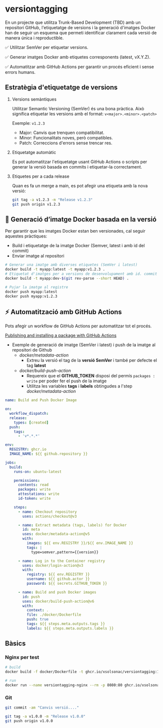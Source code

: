 # versiontagging

En un projecte que utilitza Trunk-Based Development (TBD) amb un repositori GitHub, l'etiquetatge de versions i la generació d'imatges Docker han de seguir un esquema que permeti identificar clarament cada versió de manera única i reproductible.

✅ Utilitzar SemVer per etiquetar versions.

✅ Generar imatges Docker amb etiquetes corresponents (latest, vX.Y.Z).

✅ Automatitzar amb GitHub Actions per garantir un procés eficient i sense errors humans.

## Estratègia d'etiquetatge de versions

1. Versions semàntiques

   Utilitzar Semantic Versioning (SemVer) és una bona pràctica. Això significa etiquetar les versions amb el format: `v<major>.<minor>.<patch>`

   Exemple: `v1.2.3`

   * Major: Canvis que trenquen compatibilitat.
   * Minor: Funcionalitats noves, però compatibles.
   * Patch: Correccions d'errors sense trencar res.

2. Etiquetatge automàtic

   Es pot automatitzar l'etiquetatge usant GitHub Actions o scripts per generar la versió basada en commits i etiquetar-la correctament.

3. Etiquetes per a cada release

   Quan es fa un merge a main, es pot afegir una etiqueta amb la nova versió:

   ```bash
   git tag -a v1.2.3 -m "Release v1.2.3"
   git push origin v1.2.3
   ```

## 🐳 Generació d’imatge Docker basada en la versió

Per garantir que les imatges Docker estan ben versionades, cal seguir aquestes pràctiques:

* Build i etiquetatge de la imatge Docker (Semver, latest i amb id del commit)
* Enviar imatge al repositori

```bash
# Generar una imatge amb diverses etiquetes (SemVer i latest)
docker build -t myapp:latest -t myapp:v1.2.3 .
# Etiquetat d'imatges per a versions de desenvolupament amb id. commit
docker build -t myapp:dev-$(git rev-parse --short HEAD) .

# Pujar la imatge al registre
docker push myapp:latest
docker push myapp:v1.2.3

```

## ⚡ Automatització amb GitHub Actions

Pots afegir un workflow de GitHub Actions per automatitzar tot el procés.

[Publishing and installing a package with GitHub Actions](https://docs.github.com/en/packages/managing-github-packages-using-github-actions-workflows/publishing-and-installing-a-package-with-github-actions#upgrading-a-workflow-that-accesses-ghcrio)

* Exemple de generació de imatge (SemVer i latest) i push de la imatge al repositori de Github
  * *docker/metadata-action*
    * Extreu la versió el tag de la **versió SemVer** i també per defecte el tag **latest**
  * *docker/build-push-action*
    * Requereix que el **GITHUB_TOKEN** disposi del permís `packages : write` per poder fer el push de la imatge
    * Utilitza les variables **tags** i **labels** obtingudes a l'step *docker/metadata-action*

```yaml
name: Build and Push Docker Image

on:
  workflow_dispatch:
  release:
    types: [created]
  push:
    tags:
      - 'v*.*.*'

env:
  REGISTRY: ghcr.io
  IMAGE_NAME: ${{ github.repository }}

jobs:
  build:
    runs-on: ubuntu-latest

    permissions:
      contents: read
      packages: write
      attestations: write
      id-token: write

    steps:
      - name: Checkout repository
        uses: actions/checkout@v3

      - name: Extract metadata (tags, labels) for Docker
        id: meta
        uses: docker/metadata-action@v5
        with:
          images: ${{ env.REGISTRY }}/${{ env.IMAGE_NAME }}
          tags: |
            type=semver,pattern={{version}}

      - name: Log in to the Container registry
        uses: docker/login-action@v3
        with:
          registry: ${{ env.REGISTRY }}
          username: ${{ github.actor }}
          password: ${{ secrets.GITHUB_TOKEN }}

      - name: Build and push Docker images
        id: push
        uses: docker/build-push-action@v6
        with:
          context: .
          file: ./docker/Dockerfile
          push: true
          tags: ${{ steps.meta.outputs.tags }}
          labels: ${{ steps.meta.outputs.labels }}
```

## Bàsics

### Nginx per test

```bash
# build
docker build -f docker/Dockerfile -t ghcr.io/xsolsonac/versiontagging:1.0.0 .

# run
docker run --name versiontagging-nginx --rm -p 8080:80 ghcr.io/xsolsonac/versiontagging:1.0.0
```

### Git

```bash
git commit -am "Canvis versió...."

git tag -a v1.0.0 -m "Release v1.0.0"
git push origin v1.0.0
```
